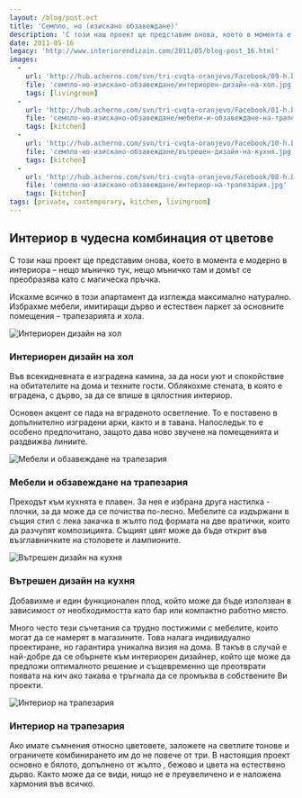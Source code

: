 ```yaml
---
layout: /blog/post.ect
title: 'Семпло, но (изискано обзавеждане)'
description: 'С този наш проект ще представим онова, което в момента е модерно в интериора – нещо мъничко тук, нещо мъничко там и домът се преобразява като с магическа пръчка. Искахме всичко в този апартамент да изглежда максимално натурално. '
date: 2011-05-16
legacy: 'http://www.interiorendizain.com/2011/05/blog-post_16.html'
images:
  -
    url: 'http://hub.acherno.com/svn/tri-cvqta-oranjevo/Facebook/09-h.bmp'
    file: 'семпло-но-изискано-обзавеждане/интериорен-дизайн-на-хол.jpg'
    tags: [livingroom]
  -
    url: 'http://hub.acherno.com/svn/tri-cvqta-oranjevo/Facebook/01-h.bmp'
    file: 'семпло-но-изискано-обзавеждане/мебели-и-обзавеждане-на-трапезария.jpg'
    tags: [kitchen]
  -
    url: 'http://hub.acherno.com/svn/tri-cvqta-oranjevo/Facebook/10-h.bmp'
    file: 'семпло-но-изискано-обзавеждане/вътрешен-дизайн-на-кухня.jpg'
    tags: [kitchen]
  -
    url: 'http://hub.acherno.com/svn/tri-cvqta-oranjevo/Facebook/08-h.bmp'
    file: 'семпло-но-изискано-обзавеждане/интериор-на-трапезария.jpg'
    tags: [kitchen]
tags: [private, contemporary, kitchen, livingroom]
---
```

## **Интериор** в чудесна **комбинация от цветове**
С този наш проект ще представим онова, което в момента е модерно в интериора – нещо мъничко тук, нещо мъничко там и домът се преобразява като с магическа пръчка.

Искахме всичко в този апартамент да изглежда максимално натурално. Избрахме мебели, имитиращи дърво и  естествен паркет за основните помещения – трапезарията и хола.

![Интериорен дизайн на хол](семпло-но-изискано-обзавеждане/интериорен-дизайн-на-хол.jpg)
### Интериорен дизайн на **хол**

Във всекидневната е изградена камина, за да носи уют и спокойствие на обитателите на дома и техните гости. Облякохме стената, в която е вградена, с дърво, за да се впише в цялостния интериор.

Основен акцент се пада на вграденото осветление. То е поставено в допълнително изградени арки, както и в тавана. Напоследък то е особено предпочитано, защото дава ново звучене на помещенията и раздвижва линиите.

![Мебели и обзавеждане на трапезария](семпло-но-изискано-обзавеждане/мебели-и-обзавеждане-на-трапезария.jpg)
### Мебели и обзавеждане на **трапезария**

Преходът към кухнята е плавен. За нея е избрана друга настилка - плочки, за да може да се почиства по-лесно. Мебелите са издържани в същия стил с лека закачка в жълто под формата на две вратички, които да разчупят композицията. Същият цвят може да бъде открит във възглавничките на столовете и лампионите.

![Вътрешен дизайн на кухня](семпло-но-изискано-обзавеждане/вътрешен-дизайн-на-кухня.jpg)
### Вътрешен дизайн на **кухня**

Добавихме и един функционален плод, който може да бъде използван в зависимост от необходимостта като бар или компактно работно място.

Много често тези съчетания са трудно постижими с мебелите, които могат да се намерят в магазините. Това налага индивидуално проектиране, но гарантира уникална визия на дома. В такъв в случай е най-добре да се обърнете към интериорен дизайнер, който ще може да предложи оптималното решение и същевременно ще преотврати появата на кич ако такава е тръгнала да се промъква в собствените Ви проекти.

![Интериор на трапезария](семпло-но-изискано-обзавеждане/интериор-на-трапезария.jpg)
### Интериор на **трапезария**

Ако имате съмнения относно цветовете, заложете на светлите тонове и ограничете комбинирането им до не повече от три. В настоящия проект основно е бялото, допълнено от жълто , бежово и цвета на естествено дърво. Както може да се види, нищо не е преувеличено и е наложена хармония във всичко.

